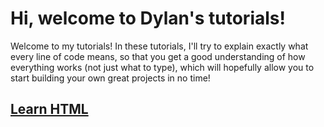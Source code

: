 
# Hi, welcome to Dylan's tutorials!  

Welcome to my tutorials! In these tutorials, I'll try to explain exactly what every line of code means, so that you get a good understanding of how everything works (not just what to type), which will hopefully allow you to start building your own great projects in no time!  

## [Learn HTML](/html/README.md)